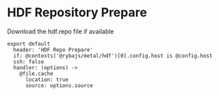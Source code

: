 
# HDF Repository Prepare

Download the hdf.repo file if available

    export default 
      header: 'HDF Repo Prepare'
      if: @contexts('@rybajs/metal/hdf')[0].config.host is @config.host
      ssh: false
      handler: (options) ->
        @file.cache
          location: true
          source: options.source
